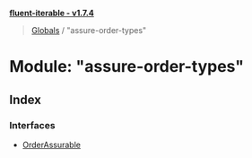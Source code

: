 **[fluent-iterable - v1.7.4](../README.md)**

> [Globals](../README.md) / "assure-order-types"

# Module: "assure-order-types"

## Index

### Interfaces

* [OrderAssurable](../interfaces/_assure_order_types_.orderassurable.md)
